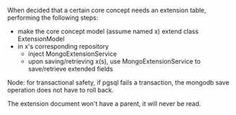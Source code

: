 When decided that a certain core concept needs an extension table, performing the following steps:

* make the core concept model (assume named x) extend class ExtensionModel
* in x's corresponding repository
    * inject MongoExtensionService
    * upon saving/retrieving x(s), use MongoExtensionService to save/retrieve extended fields  



Node: for transactional safety, if pgsql fails a transaction, the mongodb save operation does not have to roll back.

The extension document won't have a parent, it will never be read.